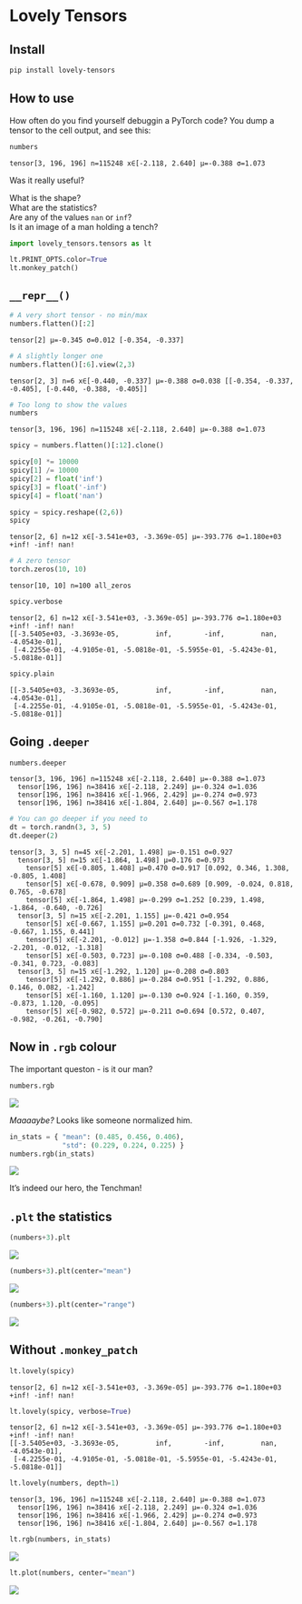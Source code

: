 Lovely Tensors
================

<!-- WARNING: THIS FILE WAS AUTOGENERATED! DO NOT EDIT! -->

## Install

``` sh
pip install lovely-tensors
```

## How to use

How often do you find yourself debuggin a PyTorch code? You dump a
tensor to the cell output, and see this:

``` python
numbers
```

    tensor[3, 196, 196] n=115248 x∈[-2.118, 2.640] μ=-0.388 σ=1.073

Was it really useful?

What is the shape?  
What are the statistics?  
Are any of the values `nan` or `inf`?  
Is it an image of a man holding a tench?

``` python
import lovely_tensors.tensors as lt
```

``` python
lt.PRINT_OPTS.color=True
lt.monkey_patch()
```

## `__repr__()`

``` python
# A very short tensor - no min/max
numbers.flatten()[:2]
```

    tensor[2] μ=-0.345 σ=0.012 [-0.354, -0.337]

``` python
# A slightly longer one
numbers.flatten()[:6].view(2,3)
```

    tensor[2, 3] n=6 x∈[-0.440, -0.337] μ=-0.388 σ=0.038 [[-0.354, -0.337, -0.405], [-0.440, -0.388, -0.405]]

``` python
# Too long to show the values
numbers
```

    tensor[3, 196, 196] n=115248 x∈[-2.118, 2.640] μ=-0.388 σ=1.073

``` python
spicy = numbers.flatten()[:12].clone()

spicy[0] *= 10000
spicy[1] /= 10000
spicy[2] = float('inf')
spicy[3] = float('-inf')
spicy[4] = float('nan')

spicy = spicy.reshape((2,6))
spicy
```

    tensor[2, 6] n=12 x∈[-3.541e+03, -3.369e-05] μ=-393.776 σ=1.180e+03 +inf! -inf! nan!

``` python
# A zero tensor
torch.zeros(10, 10)
```

    tensor[10, 10] n=100 all_zeros

``` python
spicy.verbose
```

    tensor[2, 6] n=12 x∈[-3.541e+03, -3.369e-05] μ=-393.776 σ=1.180e+03 +inf! -inf! nan!
    [[-3.5405e+03, -3.3693e-05,         inf,        -inf,         nan, -4.0543e-01],
     [-4.2255e-01, -4.9105e-01, -5.0818e-01, -5.5955e-01, -5.4243e-01, -5.0818e-01]]

``` python
spicy.plain
```

    [[-3.5405e+03, -3.3693e-05,         inf,        -inf,         nan, -4.0543e-01],
     [-4.2255e-01, -4.9105e-01, -5.0818e-01, -5.5955e-01, -5.4243e-01, -5.0818e-01]]

## Going `.deeper`

``` python
numbers.deeper
```

    tensor[3, 196, 196] n=115248 x∈[-2.118, 2.640] μ=-0.388 σ=1.073
      tensor[196, 196] n=38416 x∈[-2.118, 2.249] μ=-0.324 σ=1.036
      tensor[196, 196] n=38416 x∈[-1.966, 2.429] μ=-0.274 σ=0.973
      tensor[196, 196] n=38416 x∈[-1.804, 2.640] μ=-0.567 σ=1.178

``` python
# You can go deeper if you need to
dt = torch.randn(3, 3, 5)
dt.deeper(2)
```

    tensor[3, 3, 5] n=45 x∈[-2.201, 1.498] μ=-0.151 σ=0.927
      tensor[3, 5] n=15 x∈[-1.864, 1.498] μ=0.176 σ=0.973
        tensor[5] x∈[-0.805, 1.408] μ=0.470 σ=0.917 [0.092, 0.346, 1.308, -0.805, 1.408]
        tensor[5] x∈[-0.678, 0.909] μ=0.358 σ=0.689 [0.909, -0.024, 0.818, 0.765, -0.678]
        tensor[5] x∈[-1.864, 1.498] μ=-0.299 σ=1.252 [0.239, 1.498, -1.864, -0.640, -0.726]
      tensor[3, 5] n=15 x∈[-2.201, 1.155] μ=-0.421 σ=0.954
        tensor[5] x∈[-0.667, 1.155] μ=0.201 σ=0.732 [-0.391, 0.468, -0.667, 1.155, 0.441]
        tensor[5] x∈[-2.201, -0.012] μ=-1.358 σ=0.844 [-1.926, -1.329, -2.201, -0.012, -1.318]
        tensor[5] x∈[-0.503, 0.723] μ=-0.108 σ=0.488 [-0.334, -0.503, -0.341, 0.723, -0.083]
      tensor[3, 5] n=15 x∈[-1.292, 1.120] μ=-0.208 σ=0.803
        tensor[5] x∈[-1.292, 0.886] μ=-0.284 σ=0.951 [-1.292, 0.886, 0.146, 0.082, -1.242]
        tensor[5] x∈[-1.160, 1.120] μ=-0.130 σ=0.924 [-1.160, 0.359, -0.873, 1.120, -0.095]
        tensor[5] x∈[-0.982, 0.572] μ=-0.211 σ=0.694 [0.572, 0.407, -0.982, -0.261, -0.790]

## Now in `.rgb` colour

The important queston - is it our man?

``` python
numbers.rgb
```

![](index_files/figure-gfm/cell-14-output-1.png)

*Maaaaybe?* Looks like someone normalized him.

``` python
in_stats = { "mean": (0.485, 0.456, 0.406),
             "std": (0.229, 0.224, 0.225) }
numbers.rgb(in_stats)
```

![](index_files/figure-gfm/cell-15-output-1.png)

It’s indeed our hero, the Tenchman!

## `.plt` the statistics

``` python
(numbers+3).plt
```

![](index_files/figure-gfm/cell-16-output-1.svg)

``` python
(numbers+3).plt(center="mean")
```

![](index_files/figure-gfm/cell-17-output-1.svg)

``` python
(numbers+3).plt(center="range")
```

![](index_files/figure-gfm/cell-18-output-1.svg)

## Without `.monkey_patch`

``` python
lt.lovely(spicy)
```

    tensor[2, 6] n=12 x∈[-3.541e+03, -3.369e-05] μ=-393.776 σ=1.180e+03 +inf! -inf! nan!

``` python
lt.lovely(spicy, verbose=True)
```

    tensor[2, 6] n=12 x∈[-3.541e+03, -3.369e-05] μ=-393.776 σ=1.180e+03 +inf! -inf! nan!
    [[-3.5405e+03, -3.3693e-05,         inf,        -inf,         nan, -4.0543e-01],
     [-4.2255e-01, -4.9105e-01, -5.0818e-01, -5.5955e-01, -5.4243e-01, -5.0818e-01]]

``` python
lt.lovely(numbers, depth=1)
```

    tensor[3, 196, 196] n=115248 x∈[-2.118, 2.640] μ=-0.388 σ=1.073
      tensor[196, 196] n=38416 x∈[-2.118, 2.249] μ=-0.324 σ=1.036
      tensor[196, 196] n=38416 x∈[-1.966, 2.429] μ=-0.274 σ=0.973
      tensor[196, 196] n=38416 x∈[-1.804, 2.640] μ=-0.567 σ=1.178

``` python
lt.rgb(numbers, in_stats)
```

![](index_files/figure-gfm/cell-22-output-1.png)

``` python
lt.plot(numbers, center="mean")
```

![](index_files/figure-gfm/cell-23-output-1.svg)
